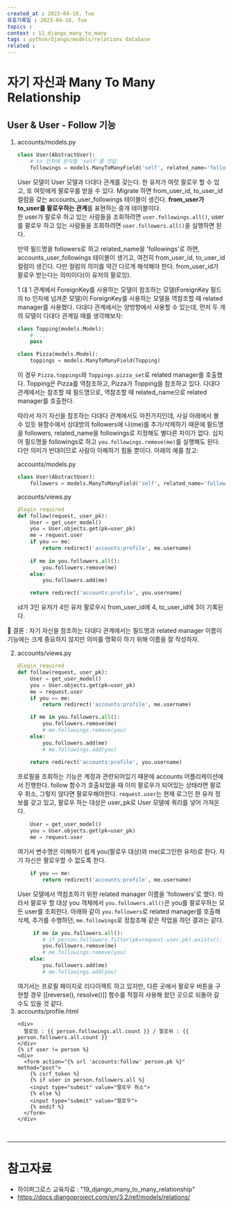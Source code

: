 ```yaml
---
created_at : 2023-04-18, Tue
유효기록일 : 2023-04-18, Tue
topics : 
context : 11_django_many_to_many
tags : python/django/models/relations database
related : 
---
```

# 자기 자신과 Many To Many Relationship 
## User & User - Follow 기능
1. accounts/models.py
	```python
	class User(AbstractUser):
		# to 인자에 문자열 'self'를 전달
	    followings = models.ManyToManyField('self', related_name='followers', symmetrical=False)
	```
	User 모델이 User 모델과 다대다 관계를 갖는다. 한 유저가 여럿 팔로우 할 수 있고, 또 여럿에게 팔로우를 받을 수 있다. Migrate 하면 from\_user\_id, to\_user\_id 컬럼을 갖는 accounts\_user\_followings 테이블이 생긴다. **from\_user가 to\_user를 팔로우하는 관계**를 표현하는 중개 테이블이다.  
	한 user가 팔로우 하고 있는 사람들을 조회하려면 `user.followings.all()`, user를 팔로우 하고 있는 사람들을 조회하려면 `user.followers.all()`을 실행하면 된다.

	만약 필드명을 followers로 하고 related\_name을 'followings'로 하면, accounts\_user\_followings 테이블이 생기고, 여전히 from\_user\_id, to\_user\_id 컬럼이 생긴다. 다만 컬럼의 의미를 약간 다르게 해석해야 한다. from\_user\_id가 팔로우 받는다는 의미이다(이 유저의 팔로잉). 

	1 대 1 관계에서 ForeignKey를 사용하는 모델이 참조하는 모델(ForeignKey 필드의 to 인자에 넘겨준 모델)이 ForeignKey를 사용하는 모델을 역참조할 때 related manager를 사용했다. 다대다 관계에서는 양방향에서 사용할 수 있는데, 먼저 두 개의 모델이 다대다 관계일 때를 생각해보자:
	```python
	class Topping(models.Model):
	    # ...
	    pass
	
	class Pizza(models.Model):
	    toppings = models.ManyToManyField(Topping)	
	```
	이 경우 `Pizza.toppings`와 `Toppings.pizza_set`로 related manager를 호출했다. Topping은 Pizza를 역참조하고, Pizza가 Topping을 참조하고 있다. 다대다 관계에서는 참조할 때 필드명으로, 역참조할 때 related_name으로 related manager를 호출한다.

	따라서 자기 자신을 참조하는 다대다 관계에서도 마찬가지인데, 사실 아래에서 볼 수 있듯 뷰함수에서 상대방의 followers에 나(me)를 추가/삭제하기 때문에 필드명을 followers, related_name을 followings로 지정해도 별다른 차이가 없다. 심지어 필드명을 followings로 하고 `you.followings.remove(me)`를 실행해도 된다. 다만 의미가 반대이므로 사람이 이해하기 힘들 뿐이다. 아래의 예를 참고:

	accounts/models.py
	```python
	class User(AbstractUser):
	    followers = models.ManyToManyField('self', related_name='followings', symmetrical=False)
	```
	accounts/views.py
	```python
	@login_required
	def follow(request, user_pk):
	    User = get_user_model()
	    you = User.objects.get(pk=user_pk)
	    me = request.user
	    if you == me:
	        return redirect('accounts:profile', me.username)
	    
	    if me in you.followers.all():
	        you.followers.remove(me)
	    else:
	        you.followers.add(me)
	
	    return redirect('accounts:profile', you.username)
	```
	id가 3인 유저가 4인 유저 팔로우시 from\_user\_id에 4, to\_user\_id에 3이 기록된다.

📝 결론 : 자기 자신을 참조하는 다대다 관계에서는 필드명과 related manager 이름이 기능에는 크게 중요하지 않지만 의미를 명확히 하기 위해 이름을 잘 작성하자.

2. accounts/views.py
	```python
	@login_required
	def follow(request, user_pk):
	    User = get_user_model()
	    you = User.objects.get(pk=user_pk)
	    me = request.user
	    if you == me:
	        return redirect('accounts:profile', me.username)
	
	    if me in you.followers.all():
	        you.followers.remove(me)
	        # me.followings.remove(you)
	    else:
	        you.followers.add(me)
	        # me.followings.add(you)
	    
	    return redirect('accounts:profile', you.username)
	```
	프로필을 조회하는 기능은 계정과 관련되어있기 때문에 accounts 어플리케이션에서 진행한다. follow 함수가 호출되었을 때 이미 팔로우가 되어있는 상태라면 팔로우 취소, 그렇지 않다면 팔로우해야한다. `request.user`는 현재 로그인 한 유저 정보를 갖고 있고, 팔로우 하는 대상은 user\_pk로 User 모델에 쿼리를 넣어 가져온다.
	```python
		User = get_user_model()
	    you = User.objects.get(pk=user_pk)
	    me = request.user
	```
	여기서 변수명은 이해하기 쉽게 you(팔로우 대상)와 me(로그인한 유저)로 한다. 자기 자신은 팔로우할 수 없도록 한다.
	```python
		if you == me:
	        return redirect('accounts:profile', me.username)
	```
	User 모델에서 역참조하기 위한 related manager 이름을 'followers'로 했다. 따라서 팔로우 할 대상 you 객체에서 `you.followers.all()`은 you를 팔로우하는 모든 user를 조회한다. 아래와 같이 `you.followers`로 related manager를 호출해 삭제, 추가를 수행하던, `me.followings`로 정참조해 같은 작업을 하던 결과는 같다.
	```python
		 if me in you.followers.all():
		    # if person.followers.filter(pk=request.user.pk).exists():   pk??
	        you.followers.remove(me)
	        # me.followings.remove(you)
	    else:
	        you.followers.add(me)
	        # me.followings.add(you)
	```
	여기서는 프로필 페이지로 리다이렉트 하고 있지만, 다른 곳에서 팔로우 버튼을 구현할 경우 [[reverse(), resolve()]] 함수를 적절히 사용해 왔던 곳으로 되돌아 갈 수도 있을 것 같다.
3. accounts/profile.html
	```django
	<div>
	  팔로잉 : {{ person.followings.all.count }} / 팔로워 : {{ person.followers.all.count }}
	</div>
	{% if user != person %}
	<div>
	  <form action="{% url 'accounts:follow' person.pk %}" method="post">
	    {% csrf_token %}
	    {% if user in person.followers.all %}
	    <input type="submit" value="팔로우 취소">
	    {% else %}
	    <input type="submit" value="팔로우">
	    {% endif %}
	  </form>
	</div>
	```

<br>

---
# 참고자료
- 하이퍼그로스 교육자료 : "19\_django\_many\_to\_many\_relationship"
- https://docs.djangoproject.com/en/3.2/ref/models/relations/

[^1]: